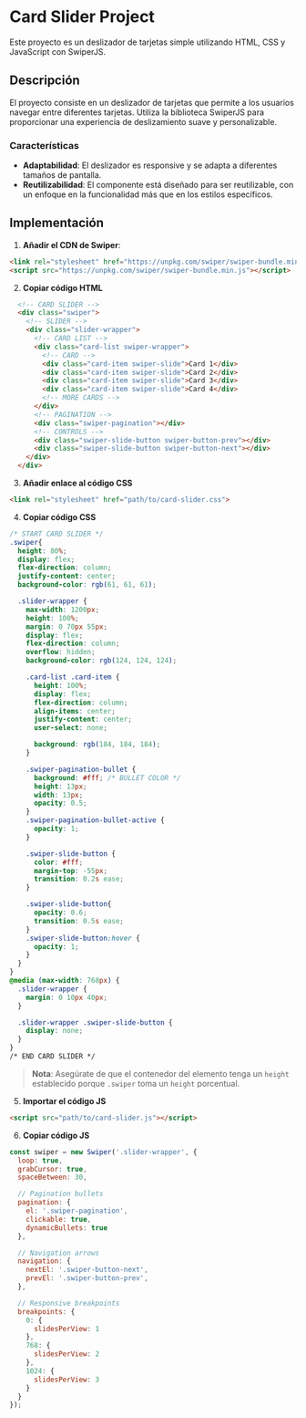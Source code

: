 # Card Slider Project

Este proyecto es un deslizador de tarjetas simple utilizando HTML, CSS y JavaScript con SwiperJS.

## Descripción

El proyecto consiste en un deslizador de tarjetas que permite a los usuarios navegar entre diferentes tarjetas. Utiliza la biblioteca SwiperJS para proporcionar una experiencia de deslizamiento suave y personalizable.

### Características

- **Adaptabilidad**: El deslizador es responsive y se adapta a diferentes tamaños de pantalla.
- **Reutilizabilidad**: El componente está diseñado para ser reutilizable, con un enfoque en la funcionalidad más que en los estilos específicos.

## Implementación
1. **Añadir el CDN de Swiper**:
```html
<link rel="stylesheet" href="https://unpkg.com/swiper/swiper-bundle.min.css" />
<script src="https://unpkg.com/swiper/swiper-bundle.min.js"></script>
```
2. **Copiar código HTML**
```html
  <!-- CARD SLIDER -->
  <div class="swiper">
    <!-- SLIDER -->
    <div class="slider-wrapper">
      <!-- CARD LIST -->
      <div class="card-list swiper-wrapper">
        <!-- CARD -->
        <div class="card-item swiper-slide">Card 1</div>
        <div class="card-item swiper-slide">Card 2</div>
        <div class="card-item swiper-slide">Card 3</div>
        <div class="card-item swiper-slide">Card 4</div>
        <!-- MORE CARDS -->
      </div>
      <!-- PAGINATION -->
      <div class="swiper-pagination"></div>
      <!-- CONTROLS -->
      <div class="swiper-slide-button swiper-button-prev"></div>
      <div class="swiper-slide-button swiper-button-next"></div>
    </div>
  </div>
```

3. **Añadir enlace al código CSS**
```html
<link rel="stylesheet" href="path/to/card-slider.css">
```
4. **Copiar código CSS**
```css
/* START CARD SLIDER */
.swiper{
  height: 80%;
  display: flex;
  flex-direction: column;
  justify-content: center;
  background-color: rgb(61, 61, 61);

  .slider-wrapper {
    max-width: 1200px;
    height: 100%;
    margin: 0 70px 55px;
    display: flex;
    flex-direction: column;
    overflow: hidden;
    background-color: rgb(124, 124, 124);

    .card-list .card-item {
      height: 100%;
      display: flex;
      flex-direction: column;
      align-items: center;
      justify-content: center;
      user-select: none;

      background: rgb(184, 184, 184);
    }

    .swiper-pagination-bullet {
      background: #fff; /* BULLET COLOR */
      height: 13px;
      width: 13px;
      opacity: 0.5;
    }
    .swiper-pagination-bullet-active {
      opacity: 1;
    }

    .swiper-slide-button {
      color: #fff;
      margin-top: -55px;
      transition: 0.2s ease;
    }

    .swiper-slide-button{
      opacity: 0.6;
      transition: 0.5s ease;
    }
    .swiper-slide-button:hover {
      opacity: 1;
    }
  }
}
@media (max-width: 768px) {
  .slider-wrapper {
    margin: 0 10px 40px;
  }

  .slider-wrapper .swiper-slide-button {
    display: none;
  }
}
/* END CARD SLIDER */
```
> **Nota**: Asegúrate de que el contenedor del elemento tenga un `height` establecido porque `.swiper` toma un `height` porcentual.
5. **Importar el código JS**
```html
<script src="path/to/card-slider.js"></script>
```
6. **Copiar código JS**
```javascript
const swiper = new Swiper('.slider-wrapper', {
  loop: true,
  grabCursor: true,
  spaceBetween: 30,

  // Pagination bullets
  pagination: {
    el: '.swiper-pagination',
    clickable: true,
    dynamicBullets: true
  },

  // Navigation arrows
  navigation: {
    nextEl: '.swiper-button-next',
    prevEl: '.swiper-button-prev',
  },

  // Responsive breakpoints
  breakpoints: {
    0: {
      slidesPerView: 1
    },
    768: {
      slidesPerView: 2
    },
    1024: {
      slidesPerView: 3
    }
  }
});
```



